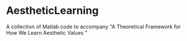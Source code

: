 # AestheticLearning
A collection of Matlab code to accompany "A Theoretical Framework for How We Learn Aesthetic Values "
